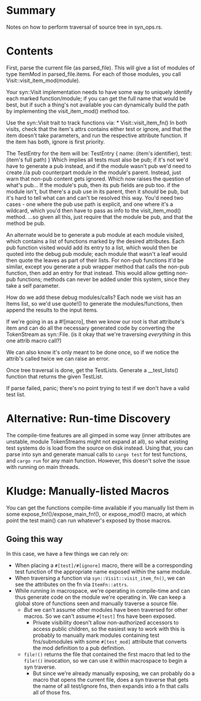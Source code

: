 # Summary
Notes on how to perform traversal of source tree in syn_ops.rs.

# Contents
First, parse the current file (as parsed_file).
This will give a list of modules
of type ItemMod in parsed_file.items.
For each of those modules, you call
Visit::visit_item_mod(module).

Your syn::Visit implementation needs to
have some way to uniquely identify each
marked function/module; if you can get the
full name that would be best,
but if such a thing's not available
you can dynamically build the path
by implementing the visit_item_mod() method too.

Use the syn::Visit trait to
track functions via:
	* Visit::visit_item_fn()
In both visits, check that the item's attrs
contains either test or ignore,
and that the item doesn't take parameters,
and run the respective attribute function.
If the item has both, ignore is first priority.

The TestEntry for the item will be:
TestEntry { name: (item's identifier),
	test: (item's full path) }
Which implies all tests must also be pub;
if it's not we'd have to generate a pub instead,
and if the module wasn't pub we'd need to create //a pub counterpart module in the module's parent.
Instead, just warn that non-pub content gets ignored.
Which now raises the question of what's pub...
If the module's pub, then its pub fields are pub too.
if the module isn't, but there's a pub use in its parent, then it *should* be pub,
but it's hard to tell what can and can't be resolved this way.
You'd need two cases - one where the pub use
path is explicit, and one where it's a wildcard,
which you'd then have to pass as info to the
visit_item_mod() method.
...so given all this, just require that the module
be pub, and that the method be pub.

An alternate would be to generate a pub module at each module visited, which contains a list of functions marked by the desired attributes.
Each pub function visited would add its entry to a list, which would then be quoted into the debug pub module; each module that wasn't a leaf would then quote the leaves as part of their lists. For non-pub functions it'd be similar, except you generate a pub wrapper method that calls
the non-pub function, then add an entry for that instead.
This would allow getting non-pub functions;
methods can never be added under this system, since
they take a self parameter.

How do we add these debug modules/calls?
Each node we visit has an Items list,
so we'd use quote!() to generate the modules/functions,
then append the results to the input items.

If we're going in as a #![macro],
then we know our root is that attribute's item and
can do all the necessary generated code
by converting the TokenStream as syn::File.
(is it okay that we're traversing *everything*
in this one attrib macro call?)

We can also know it's only meant to be done once, so if we notice the attrib's called twice
we can raise an error.

Once tree traversal is done, get the TestLists.
Generate a __test_lists() function that
returns the given TestList.

If parse failed, panic; there's no point trying
to test if we don't have a valid test list.

# Alternative: Run-time Discovery
The compile-time features are all gimped in some way
(inner attributes are unstable, module TokenStreams
might not expand at all), so what existing test
systems do is load from the source on disk instead.
Using that, you can parse into syn and generate manual
calls to ```cargo test``` for test functions, and ```cargo run``` for any main function. However, this doesn't solve the issue with running on main threads.

# Kludge: Manually-listed Macros
You can get the functions compile-time available if
you manually list them in some expose_fn!()/expose_main_fn!(),
or expose_mod!() macro, at which point the test main()
can run whatever's exposed by those macros.

## Going this way
In this case, we have a few things we can rely on:
  * When placing a ```#[test]/#[ignore]``` macro, there will be a corresponding test function of the appropriate name exposed within the same module.
  * When traversing a function via ```syn::Visit::visit_item_fn()```, we can see the attributes on the fn via ```ItemFn::attrs```.
  * While running in macrospace, we're operating in compile-time and can thus generate code on the module we're operating in. We can keep a global store of functions seen and manually traverse a source file.
    * *But* we can't assume other modules have been traversed for other macros. So we can't assume ```#[test]``` fns have been exposed.
      * Private visibility doesn't allow non-authorized accessors to access public children, so the easiest way to work with this is probably to manually mark modules containing test fns/submodules with some ```#[test_mod]``` attribute that converts the mod definition to a pub definition.
    * ```file!()``` returns the file that contained the first macro that led to the ```file!()``` invocation, so we can use it within macrospace to begin a syn traverse.
      * But since we're already manually exposing, we can probably do a macro that opens the current file, does a syn traverse that gets the name of all test/ignore fns, then expands into a fn that calls all of those fns.